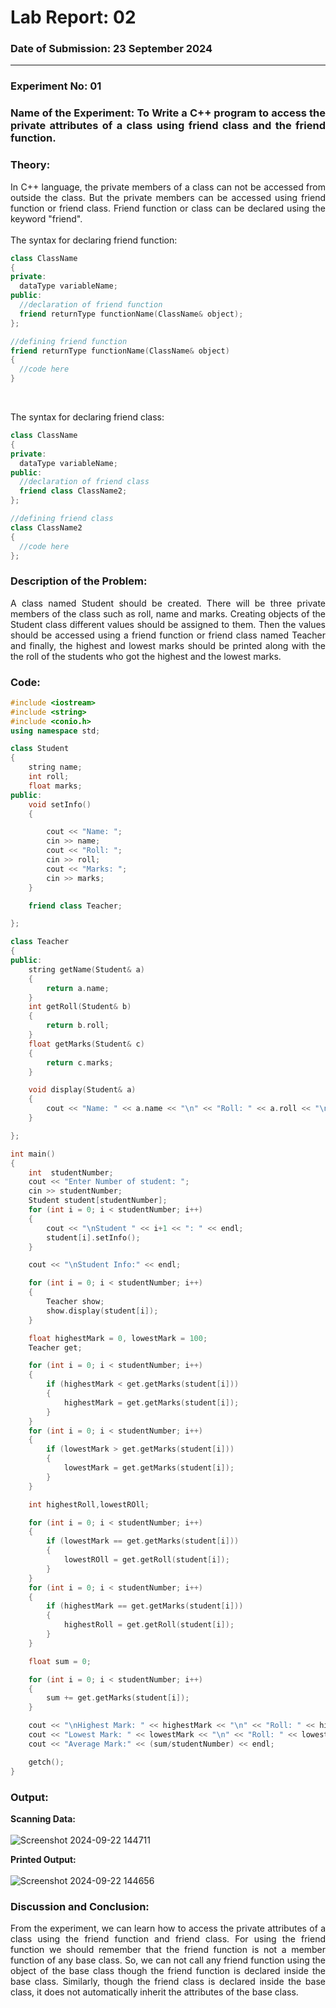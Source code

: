 # Lab Report: 02
### Date of Submission: 23 September 2024
____

### Experiment No: 01
<h3 align = "justify"> Name of the Experiment: To Write a C++ program to access the private attributes of a class using friend class and the friend function.</h3>

### Theory: 
<p align = "justify" >In C++ language, the private members of a class can not be accessed from outside the class. But the private members can be accessed using friend function or friend class. Friend function or class can be declared using the keyword "friend". <br><br> The syntax for declaring friend function: </p>

```cpp
class ClassName
{
private:
  dataType variableName;
public:
  //declaration of friend function
  friend returnType functionName(ClassName& object);
};

//defining friend function
friend returnType functionName(ClassName& object)
{
  //code here
}
```
<br>
<p align = "justify" >The syntax for declaring friend class: </p>

```cpp
class ClassName
{
private:
  dataType variableName;
public:
  //declaration of friend class
  friend class ClassName2;
};

//defining friend class
class ClassName2
{
  //code here
};
```
### Description of the Problem:
<p align = "justify" >A class named Student should be created. There will be three private members of the class such as roll, name and marks. Creating objects of the Student class different values should be assigned to them. Then the values should be accessed using a friend function or friend class named Teacher and finally, the highest and lowest marks should be printed along with the the roll of the students who got the highest and the lowest marks.</p>

### Code:
```cpp
#include <iostream>
#include <string>
#include <conio.h>
using namespace std;

class Student
{
    string name;
    int roll;
    float marks;
public:
    void setInfo()
    {

        cout << "Name: ";
        cin >> name;
        cout << "Roll: ";
        cin >> roll;
        cout << "Marks: ";
        cin >> marks;
    }

    friend class Teacher;

};

class Teacher
{
public:
    string getName(Student& a)
    {
        return a.name;
    }
    int getRoll(Student& b)
    {
        return b.roll;
    }
    float getMarks(Student& c)
    {
        return c.marks;
    }

    void display(Student& a)
    {
        cout << "Name: " << a.name << "\n" << "Roll: " << a.roll << "\n" << "Mark: " << a.marks << "\n" << endl;
    }

};

int main()
{
    int  studentNumber;
    cout << "Enter Number of student: ";
    cin >> studentNumber;
    Student student[studentNumber];
    for (int i = 0; i < studentNumber; i++)
    {
        cout << "\nStudent " << i+1 << ": " << endl;
        student[i].setInfo();
    }

    cout << "\nStudent Info:" << endl;

    for (int i = 0; i < studentNumber; i++)
    {
        Teacher show;
        show.display(student[i]);
    }

    float highestMark = 0, lowestMark = 100;
    Teacher get;

    for (int i = 0; i < studentNumber; i++)
    {
        if (highestMark < get.getMarks(student[i]))
        {
            highestMark = get.getMarks(student[i]);
        }
    }
    for (int i = 0; i < studentNumber; i++)
    {
        if (lowestMark > get.getMarks(student[i]))
        {
            lowestMark = get.getMarks(student[i]);
        }
    }

    int highestRoll,lowestROll;

    for (int i = 0; i < studentNumber; i++)
    {
        if (lowestMark == get.getMarks(student[i]))
        {
            lowestROll = get.getRoll(student[i]);
        }
    }
    for (int i = 0; i < studentNumber; i++)
    {
        if (highestMark == get.getMarks(student[i]))
        {
            highestRoll = get.getRoll(student[i]);
        }
    }

    float sum = 0;

    for (int i = 0; i < studentNumber; i++)
    {
        sum += get.getMarks(student[i]);
    }

    cout << "\nHighest Mark: " << highestMark << "\n" << "Roll: " << highestRoll << "\n" << endl;
    cout << "Lowest Mark: " << lowestMark << "\n" << "Roll: " << lowestROll  << "\n" << endl;
    cout << "Average Mark:" << (sum/studentNumber) << endl;

    getch();
}

```

### Output:
**Scanning Data:** <br> <br>
![Screenshot 2024-09-22 144711](https://github.com/user-attachments/assets/e2124ac4-e62d-4d44-aed1-d64bea428627)

**Printed Output:** <br> <br>
![Screenshot 2024-09-22 144656](https://github.com/user-attachments/assets/b95ced85-1350-40b0-96ab-a69bf2e0a919)

### Discussion and Conclusion:
<p align = "justify" >From the experiment, we can learn how to access the private attributes of a class using the friend function and friend class. For using the friend function we should remember that the friend function is not a member function of any base class. So, we can not call any friend function using the object of the base class though the friend function is declared inside the base class. Similarly, though the friend class is declared inside the base class, it does not automatically inherit the attributes of the base class.</p>


